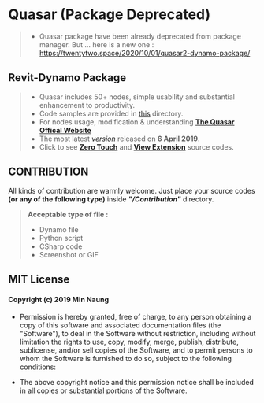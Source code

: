 # Quasar (Package Deprecated)

> - Quasar package have been already deprecated from package manager. But ... here is a new one : https://twentytwo.space/2020/10/01/quasar2-dynamo-package/

## Revit-Dynamo Package 
> - Quasar includes 50+ nodes, simple usability and substantial enhancement to productivity.
> - Code samples are provided in [this](https://github.com/mgjean/quasar/tree/master/samples) directory.
> - For nodes usage, modification & understanding [__The Quasar Offical Website__](https://twentytwo.space/quasar-package-guide/)
> - The most latest [_version_](https://github.com/mgjean/quasar/tree/master/Quasar%20v2.1.1) released on __6 April 2019__.
> - Click to see [__Zero Touch__](https://github.com/mgjean/quasar/tree/master/QuasarZeroTouch) and [__View Extension__](https://github.com/mgjean/quasar/tree/master/QuasarExtension) source codes.



## CONTRIBUTION
All kinds of contribution are warmly welcome. 
Just place your source codes **(or any of the following type)** inside **_"/Contribution"_** directory. 

> **Acceptable type of file :**
> - Dynamo file
> - Python script
> - CSharp code
> - Screenshot or GIF


## MIT License
#### Copyright (c) 2019 Min Naung

- Permission is hereby granted, free of charge, to any person obtaining a copy
of this software and associated documentation files (the "Software"), to deal
in the Software without restriction, including without limitation the rights
to use, copy, modify, merge, publish, distribute, sublicense, and/or sell
copies of the Software, and to permit persons to whom the Software is
furnished to do so, subject to the following conditions:

- The above copyright notice and this permission notice shall be included in all
copies or substantial portions of the Software.

